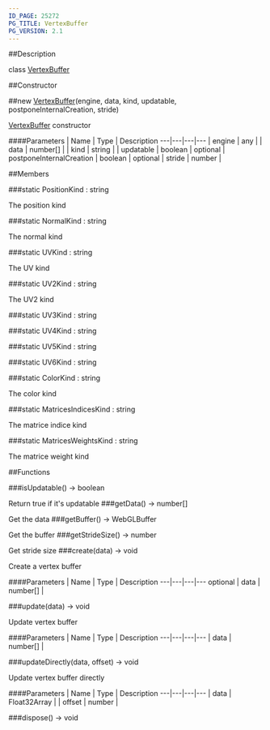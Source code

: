 ```yaml
---
ID_PAGE: 25272
PG_TITLE: VertexBuffer
PG_VERSION: 2.1
---
```

##Description

class [VertexBuffer](/classes/2.2-alpha/VertexBuffer)



##Constructor

##new [VertexBuffer](/classes/2.2-alpha/VertexBuffer)(engine, data, kind, updatable, postponeInternalCreation, stride)

[VertexBuffer](/classes/2.2-alpha/VertexBuffer) constructor

####Parameters
 | Name | Type | Description
---|---|---|---
 | engine | any | 
 | data | number[] | 
 | kind | string | 
 | updatable | boolean | 
optional | postponeInternalCreation | boolean | 
optional | stride | number | 

##Members

###static PositionKind : string

The position kind

###static NormalKind : string

The normal kind

###static UVKind : string

The UV kind

###static UV2Kind : string

The UV2 kind

###static UV3Kind : string



###static UV4Kind : string



###static UV5Kind : string



###static UV6Kind : string



###static ColorKind : string

The color kind

###static MatricesIndicesKind : string

The matrice indice kind

###static MatricesWeightsKind : string

The matrice weight kind

##Functions

###isUpdatable() &rarr; boolean

Return true if it's updatable
###getData() &rarr; number[]

Get the data
###getBuffer() &rarr; WebGLBuffer

Get the buffer
###getStrideSize() &rarr; number

Get stride size
###create(data) &rarr; void

Create a vertex buffer

####Parameters
 | Name | Type | Description
---|---|---|---
optional | data | number[] | 

###update(data) &rarr; void

Update vertex buffer

####Parameters
 | Name | Type | Description
---|---|---|---
 | data | number[] | 

###updateDirectly(data, offset) &rarr; void

Update vertex buffer directly

####Parameters
 | Name | Type | Description
---|---|---|---
 | data | Float32Array | 
 | offset | number | 

###dispose() &rarr; void


